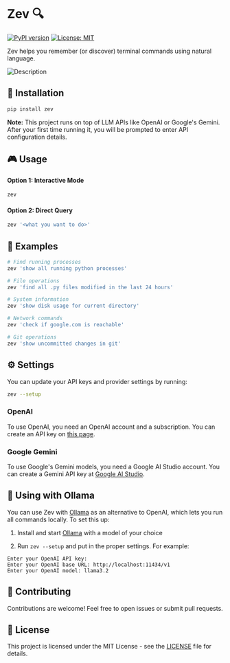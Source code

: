 # Zev 🔍

[![PyPI version](https://badge.fury.io/py/zev.svg)](https://badge.fury.io/py/zev)
[![License: MIT](https://img.shields.io/badge/License-MIT-yellow.svg)](https://opensource.org/licenses/MIT)

Zev helps you remember (or discover) terminal commands using natural language.

![Description](./.github/demo.gif)

## 🔧 Installation

```bash
pip install zev
```


**Note:** This project runs on top of LLM APIs like OpenAI or Google's Gemini. After your first time running it, you will be prompted to enter API configuration details.

## 🎮 Usage

#### Option 1: Interactive Mode

```bash
zev
```

#### Option 2: Direct Query

```bash
zev '<what you want to do>'
```

## 📝 Examples

```bash
# Find running processes
zev 'show all running python processes'

# File operations
zev 'find all .py files modified in the last 24 hours'

# System information
zev 'show disk usage for current directory'

# Network commands
zev 'check if google.com is reachable'

# Git operations
zev 'show uncommitted changes in git'
```

## ⚙️ Settings

You can update your API keys and provider settings by running:

```bash
zev --setup
```

### OpenAI

To use OpenAI, you need an OpenAI account and a subscription. You can create an API key on [this page](https://platform.openai.com/settings/organization/api-keys).

### Google Gemini

To use Google's Gemini models, you need a Google AI Studio account. You can create a Gemini API key at [Google AI Studio](https://aistudio.google.com/).

## 🐪 Using with Ollama

You can use Zev with [Ollama](https://ollama.ai/) as an alternative to OpenAI, which lets you run all commands locally. To set this up:

1. Install and start [Ollama](https://ollama.com/) with a model of your choice

2. Run `zev --setup` and put in the proper settings. For example:

```
Enter your OpenAI API key:
Enter your OpenAI base URL: http://localhost:11434/v1
Enter your OpenAI model: llama3.2
```

## 🤝 Contributing

Contributions are welcome! Feel free to open issues or submit pull requests.

## 📄 License

This project is licensed under the MIT License - see the [LICENSE](LICENSE) file for details.

